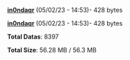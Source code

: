 [**in0ndaqr**](/data/in0ndaqr.txt) (05/02/23 - 14:53)- 428 bytes

[**in0ndaqr**](/data/in0ndaqr.txt) (05/02/23 - 14:53)- 428 bytes

**Total Datas**: 8397

**Total Size**: 56.28 MB / 56.3 MB